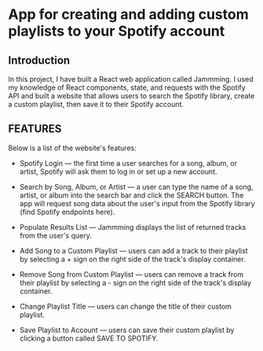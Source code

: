# App for creating and adding custom playlists to your Spotify account

## Introduction
In this project, I have built a React web application called Jammming. I used my knowledge of React components, state, and requests with the Spotify API and built a website that allows users to search the Spotify library, create a custom playlist, then save it to their Spotify account.

## FEATURES
Below is a list of the website's features:

- Spotify Login — the first time a user searches for a song, album, or artist, Spotify will ask them to log in or set up a new account.

- Search by Song, Album, or Artist — a user can type the name of a song, artist, or album into the search bar and click the SEARCH button. The app will request song data about the user's input from the Spotify library (find Spotify endpoints here).

- Populate Results List — Jammming displays the list of returned tracks from the user's query.

- Add Song to a Custom Playlist — users can add a track to their playlist by selecting a + sign on the right side of the track's display container.

- Remove Song from Custom Playlist — users can remove a track from their playlist by selecting a - sign on the right side of the track's display container.

- Change Playlist Title — users can change the title of their custom playlist.

- Save Playlist to Account — users can save their custom playlist by clicking a button called SAVE TO SPOTIFY.
